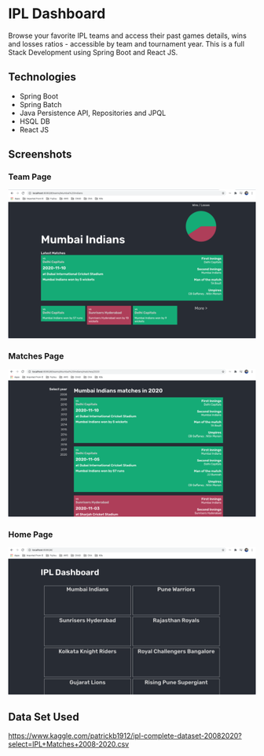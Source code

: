 # IPL Dashboard
Browse your favorite IPL teams and access their past games details, wins and losses ratios - accessible by team and tournament year.
This is a full Stack Development using Spring Boot and React JS.

## Technologies
* Spring Boot
* Spring Batch
* Java Persistence API, Repositories and JPQL
* HSQL DB
* React JS

## Screenshots

### Team Page

![Team Page Page](/README/team-page.png)

### Matches Page

![Matches Page](/README/matches-page.png)

### Home Page

![Home Page](/README/home-page.png)

## Data Set Used
https://www.kaggle.com/patrickb1912/ipl-complete-dataset-20082020?select=IPL+Matches+2008-2020.csv
